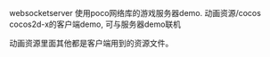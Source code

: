 websocketserver   使用poco网络库的游戏服务器demo.
动画资源/cocos    cocos2d-x的客户端demo, 可与服务器demo联机

动画资源里面其他都是客户端用到的资源文件。

